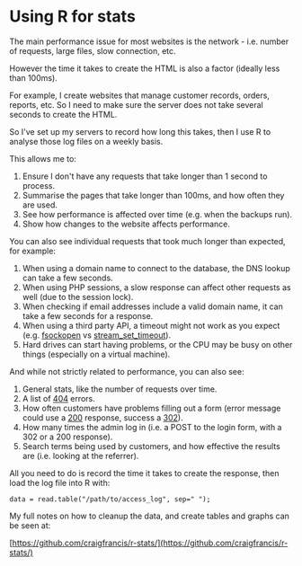 # Using R for stats

The main performance issue for most websites is the network - i.e. number of requests, large files, slow connection, etc.

However the time it takes to create the HTML is also a factor (ideally less than 100ms).

For example, I create websites that manage customer records, orders, reports, etc. So I need to make sure the server does not take several seconds to create the HTML.

So I've set up my servers to record how long this takes, then I use R to analyse those log files on a weekly basis.

This allows me to:

1. Ensure I don't have any requests that take longer than 1 second to process.
2. Summarise the pages that take longer than 100ms, and how often they are used.
3. See how performance is affected over time (e.g. when the backups run).
4. Show how changes to the website affects performance.

You can also see individual requests that took much longer than expected, for example:

1. When using a domain name to connect to the database, the DNS lookup can take a few seconds.
2. When using PHP sessions, a slow response can affect other requests as well (due to the session lock).
3. When checking if email addresses include a valid domain name, it can take a few seconds for a response.
4. When using a third party API, a timeout might not work as you expect (e.g. [fsockopen](https://php.net/fsockopen) vs [stream_set_timeout](https://php.net/stream_set_timeout)).
5. Hard drives can start having problems, or the CPU may be busy on other things (especially on a virtual machine).

And while not strictly related to performance, you can also see:

1. General stats, like the number of requests over time.
2. A list of [404](https://en.wikipedia.org/wiki/HTTP_404) errors.
3. How often customers have problems filling out a form (error message could use a [200](https://en.wikipedia.org/wiki/HTTP_200) response, success a [302](https://en.wikipedia.org/wiki/HTTP_302)).
4. How many times the admin log in (i.e. a POST to the login form, with a 302 or a 200 response).
5. Search terms being used by customers, and how effective the results are (i.e. looking at the referrer).

All you need to do is record the time it takes to create the response, then load the log file into R with:

	data = read.table("/path/to/access_log", sep=" ");

My full notes on how to cleanup the data, and create tables and graphs can be seen at:

[https://github.com/craigfrancis/r-stats/](https://github.com/craigfrancis/r-stats/)
